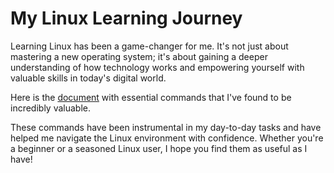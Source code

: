 # My Linux Learning Journey

Learning Linux has been a game-changer for me. It's not just about mastering a new operating system; it's about gaining a deeper understanding of how technology works and empowering yourself with valuable skills in today's digital world.

Here is the [document](https://github.com/AshishB2000/Linux-Commands/blob/main/Linux%20commands.pdf) with essential commands that I've found to be incredibly valuable.

These commands have been instrumental in my day-to-day tasks and have helped me navigate the Linux environment with confidence. Whether you're a beginner or a seasoned Linux user, I hope you find them as useful as I have!

